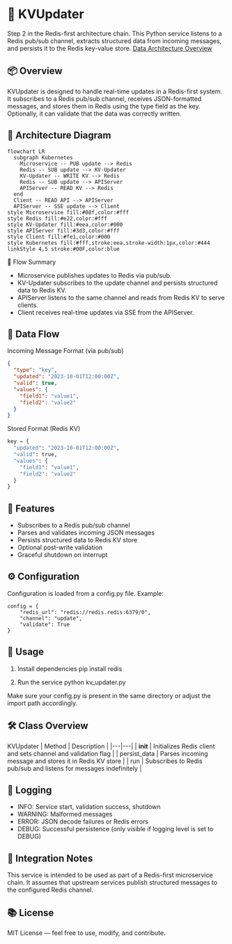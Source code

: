 # 🧠 KVUpdater
Step 2 in the Redis-first architecture chain.
This Python service listens to a Redis pub/sub channel, extracts structured data from incoming messages, and persists it to the Redis key-value store.  [Data Architecture Overview](https://github.com/dekeyrej/ecosystem-map/wiki/Data-Architecture-Overview)

## 📦 Overview
KVUpdater is designed to handle real-time updates in a Redis-first system. It subscribes to a Redis pub/sub channel, receives JSON-formatted messages, and stores them in Redis using the type field as the key. Optionally, it can validate that the data was correctly written.

## 🧭 Architecture Diagram
```mermaid
flowchart LR
  subgraph Kubernetes
    Microservice -- PUB update --> Redis
    Redis -- SUB update --> KV-Updater
    KV-Updater -- WRITE KV --> Redis
    Redis -- SUB update --> APIServer
    APIServer -- READ KV --> Redis
  end
  Client -- READ API --> APIServer
  APIServer -- SSE update --> Client
style Microservice fill:#08f,color:#fff
style Redis fill:#e22,color:#fff
style KV-Updater fill:#eea,color:#000
style APIServer fill:#3d3,color:#fff
style Client fill:#fe1,color:#000
style Kubernetes fill:#fff,stroke:eea,stroke-width:1px,color:#444
linkStyle 4,5 stroke:#00F,color:blue
```

🔄 Flow Summary
- Microservice publishes updates to Redis via pub/sub.
- KV-Updater subscribes to the update channel and persists structured data to Redis KV.
- APIServer listens to the same channel and reads from Redis KV to serve clients.
- Client receives real-time updates via SSE from the APIServer.


## 🔁 Data Flow
Incoming Message Format (via pub/sub)
```json
{
  "type": "key",
  "updated": "2023-10-01T12:00:00Z",
  "valid": true,
  "values": {
    "field1": "value1",
    "field2": "value2"
  }
}
```

Stored Format (Redis KV)
```python
key = {
  "updated": "2023-10-01T12:00:00Z",
  "valid": true,
  "values": {
    "field1": "value1",
    "field2": "value2"
  }
}
```


## 🚀 Features
- Subscribes to a Redis pub/sub channel
- Parses and validates incoming JSON messages
- Persists structured data to Redis KV store
- Optional post-write validation
- Graceful shutdown on interrupt

## ⚙️ Configuration
Configuration is loaded from a config.py file. Example:
```pyhton
config = {
    "redis_url": "redis://redis.redis:6379/0",
    "channel": "update",
    "validate": True
}
```

## 🧪 Usage
1. Install dependencies
pip install redis


2. Run the service
python kv_updater.py

Make sure your config.py is present in the same directory or adjust the import path accordingly.

## 🛠️ Class Overview
KVUpdater
| Method | Description | 
|---|---|
| __init__ | Initializes Redis client and sets channel and validation flag | 
| persist_data | Parses incoming message and stores it in Redis KV store | 
| run | Subscribes to Redis pub/sub and listens for messages indefinitely | 


## 📓 Logging
- INFO: Service start, validation success, shutdown
- WARNING: Malformed messages
- ERROR: JSON decode failures or Redis errors
- DEBUG: Successful persistence (only visible if logging level is set to DEBUG)

## 🧩 Integration Notes
This service is intended to be used as part of a Redis-first microservice chain. It assumes that upstream services publish structured messages to the configured Redis channel.

## 📚 License
MIT License — feel free to use, modify, and contribute.
